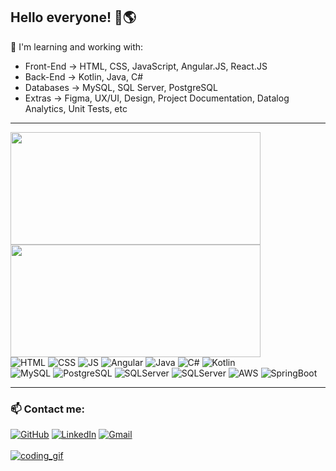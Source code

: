 ## Hello everyone! 👋🌎

🌱 I'm learning and working with: <br> 
<ul style="list-style">
    <li>Front-End -> HTML, CSS, JavaScript, Angular.JS, React.JS</li>
    <li>Back-End -> Kotlin, Java, C#</li>
    <li>Databases -> MySQL, SQL Server, PostgreSQL</li>
    <li>Extras -> Figma, UX/UI, Design, Project Documentation, Datalog Analytics, Unit Tests, etc</li>
</ul>

---
<div>
    <img height="180em" width="400em" src="https://github-readme-stats.vercel.app/api?username=CarlosDominciano&show_icons=true&theme=midnight-purple&include_all_commits=true&count_private=true"/>
    <img height="180em" width="400em" src="https://github-readme-stats.vercel.app/api/top-langs/?username=CarlosDominciano&layout=compact&langs_count=7&theme=midnight-purple"/>
</div>

<div>
    <img alt="HTML" src="https://img.shields.io/badge/HTML5-E34F26?style=for-the-badge&logo=html5&logoColor=white"/>
    <img alt="CSS" src="https://img.shields.io/badge/CSS3-1572B6?style=for-the-badge&logo=css3&logoColor=white"/>
    <img alt="JS" src="https://img.shields.io/badge/Javascript-323330?style=for-the-badge&logo=javascript&logoColor=F7DF1E"/>
    <img alt="Angular" src="https://img.shields.io/badge/Angular-DD0031?style=for-the-badge&logo=angular&logoColor=white"/>
    <img alt="Java" src="https://img.shields.io/badge/Java-ED8B00?style=for-the-badge&logo=java&logoColor=white"/>
    <img alt="C#" src="https://img.shields.io/badge/C%23-5B38CF?style=for-the-badge&logo=c-sharp&logoColor=white"/>
    <img alt="Kotlin" src="https://img.shields.io/badge/Kotlin-0095D5?&style=for-the-badge&logo=kotlin&logoColor=white"/><br>
    <img alt="MySQL" src="https://img.shields.io/badge/MySQL-00000F?style=for-the-badge&logo=mysql&logoColor=white"/>
    <img alt="PostgreSQL" src="https://img.shields.io/badge/PostgreSQL-316192?style=for-the-badge&logo=postgresql&logoColor=white"/>
    <img alt="SQLServer" src="https://img.shields.io/badge/Microsoft%20SQL%20Server-CC2927?style=for-the-badge&logo=microsoft%20sql%20server&logoColor=white">
    <img alt="SQLServer" src="https://img.shields.io/badge/Kibana-005571?style=for-the-badge&logo=Kibana&logoColor=white">
    <img alt="AWS" src="https://img.shields.io/badge/Amazon_AWS-FF9900?style=for-the-badge&logo=amazonaws&logoColor=white">
    <img alt= "SpringBoot" src="https://img.shields.io/badge/Spring_Boot-F2F4F9?style=for-the-badge&logo=spring-boot">
</div>

---
### 📫 Contact me:<br>
<div>
    <a href="https://github.com/CarlosDominciano"><img alt="GitHub" src="https://img.shields.io/badge/GitHub-100000?style=for-the-badge&logo=github&logoColor=white"></a>
    <a href="https://www.linkedin.com/in/carlos-dominciano-8749301b9/"><img alt="LinkedIn" src="https://img.shields.io/badge/LinkedIn-0077B5?style=for-the-badge&logo=linkedin&logoColor=white"></a>
    <a href="mailto:carlos.dominciano@gmail.com"><img alt="Gmail" src="https://img.shields.io/badge/Gmail-D14836?style=for-the-badge&logo=gmail&logoColor=white">
</div><br>

<div>
    <img alt="coding_gif" src="[https://gifdb.com/images/high/pink-anime-finger-heart-w300qpul2zpe1bnb.gif](https://i.pinimg.com/originals/75/87/df/7587df77ef521cf98057d0028ee983f1.gif)"><br>
</div>

